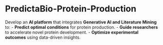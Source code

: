 # PredictaBio-Protein-Production
Develop an **AI platform** that integrates **Generative AI and Literature Mining** to:  - **Predict optimal conditions** for protein production. - **Guide researchers** to accelerate novel protein development. - **Optimize experimental outcomes** using data-driven insights.
